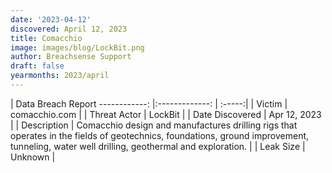 ```yaml
---
date: '2023-04-12'
discovered: April 12, 2023
title: Comacchio
image: images/blog/LockBit.png
author: Breachsense Support
draft: false
yearmonths: 2023/april
---
```



| Data Breach Report
------------:     |:-------------:    | :-----:|
| Victim      | comacchio.com      | 
| Threat Actor      | LockBit      | 
| Date Discovered      | Apr 12, 2023      | 
| Description      | Comacchio design and manufactures drilling rigs that operates in the fields of geotechnics, foundations, ground improvement, tunneling, water well drilling, geothermal and exploration.      | 
| Leak Size      | Unknown      | 

